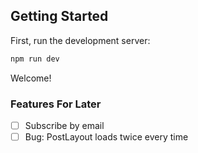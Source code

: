 ## Getting Started

First, run the development server:

```bash
npm run dev
```

Welcome!

### Features For Later

-  [ ] Subscribe by email
- [ ] Bug: PostLayout loads twice every time
